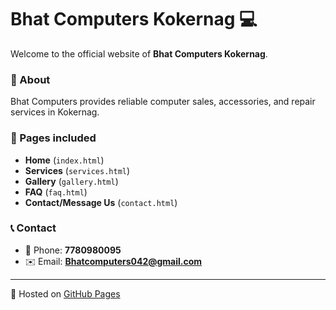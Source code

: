 # Bhat Computers Kokernag 💻

Welcome to the official website of **Bhat Computers Kokernag**.

### 📌 About
Bhat Computers provides reliable computer sales, accessories, and repair services in Kokernag.

### 📂 Pages included
- **Home** (`index.html`)
- **Services** (`services.html`)
- **Gallery** (`gallery.html`)
- **FAQ** (`faq.html`)
- **Contact/Message Us** (`contact.html`)

### 📞 Contact
- 📱 Phone: **7780980095**
- ✉️ Email: **Bhatcomputers042@gmail.com**

---
🚀 Hosted on [GitHub Pages](https://pages.github.com)
